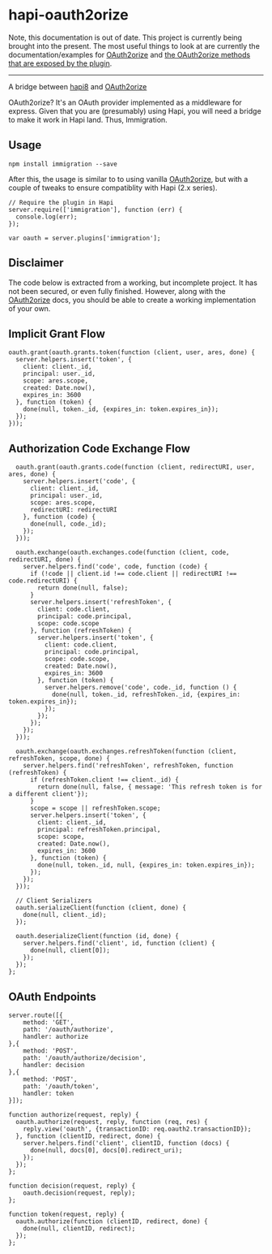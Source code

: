 hapi-oauth2orize
===

Note, this documentation is out of date.  This project is currently being brought into the present.  The most useful things to look at are currently the documentation/examples for [OAuth2orize](https://github.com/jaredhanson/oauth2orize) and [the OAuth2orize methods that are exposed by the plugin](https://github.com/devinivy/hapi-oauth2orize/blob/e468a9ab1c55bef43b63a411f82bb3bef21b8b7e/index.js#L28).

---
A bridge between [hapi8](https://github.com/hapijs/hapi) and [OAuth2orize](https://github.com/jaredhanson/oauth2orize)

OAuth2orize? It's an OAuth provider implemented as a middleware for express. Given that you are (presumably) using Hapi, you will need a bridge to make it work in Hapi land. Thus, Immigration.

Usage
---

`npm install immigration --save`

After this, the usage is similar to to using vanilla [OAuth2orize](https://github.com/jaredhanson/oauth2orize), but with a couple of tweaks to ensure compatiblity with Hapi (2.x series).

    // Require the plugin in Hapi
    server.require(['immigration'], function (err) {
      console.log(err);
    });
    
    var oauth = server.plugins['immigration'];
    
Disclaimer
---
The code below is extracted from a working, but incomplete project. It has not been secured, or even fully finished. However, along with the [OAuth2orize](https://github.com/jaredhanson/oauth2orize) docs, you should be able to create a working implementation of your own.
    
Implicit Grant Flow
---
    oauth.grant(oauth.grants.token(function (client, user, ares, done) {
      server.helpers.insert('token', {
        client: client._id,
        principal: user._id,
        scope: ares.scope,
        created: Date.now(),
        expires_in: 3600
      }, function (token) {
        done(null, token._id, {expires_in: token.expires_in});
      });
    }));

Authorization Code Exchange Flow
---
	  oauth.grant(oauth.grants.code(function (client, redirectURI, user, ares, done) {
	    server.helpers.insert('code', {
	      client: client._id,
	      principal: user._id,
	      scope: ares.scope,
	      redirectURI: redirectURI
	    }, function (code) {
	      done(null, code._id);
	    });
	  }));
	
	  oauth.exchange(oauth.exchanges.code(function (client, code, redirectURI, done) {
	    server.helpers.find('code', code, function (code) {
	      if (!code || client.id !== code.client || redirectURI !== code.redirectURI) {
	        return done(null, false);
	      }
	      server.helpers.insert('refreshToken', {
	        client: code.client,
	        principal: code.principal,
	        scope: code.scope
	      }, function (refreshToken) {
	        server.helpers.insert('token', {
	          client: code.client,
	          principal: code.principal,
	          scope: code.scope,
	          created: Date.now(),
	          expires_in: 3600
	        }, function (token) {
	          server.helpers.remove('code', code._id, function () {
	            done(null, token._id, refreshToken._id, {expires_in: token.expires_in});
	          });
	        });
	      });
	    });
	  }));
	
	  oauth.exchange(oauth.exchanges.refreshToken(function (client, refreshToken, scope, done) {
	    server.helpers.find('refreshToken', refreshToken, function (refreshToken) {
	      if (refreshToken.client !== client._id) {
	        return done(null, false, { message: 'This refresh token is for a different client'});
	      }
	      scope = scope || refreshToken.scope;
	      server.helpers.insert('token', {
	        client: client._id,
	        principal: refreshToken.principal,
	        scope: scope,
	        created: Date.now(),
	        expires_in: 3600
	      }, function (token) {
	        done(null, token._id, null, {expires_in: token.expires_in});
	      });
	    });
	  }));
	
	  // Client Serializers
	  oauth.serializeClient(function (client, done) {
	    done(null, client._id);
	  });
	
	  oauth.deserializeClient(function (id, done) {
	    server.helpers.find('client', id, function (client) {
	      done(null, client[0]);
	    });
	  });
	};

OAuth Endpoints
---
    server.route([{
        method: 'GET',
        path: '/oauth/authorize',
        handler: authorize
    },{
        method: 'POST',
        path: '/oauth/authorize/decision',
        handler: decision
    },{
        method: 'POST',
        path: '/oauth/token',
        handler: token
    }]);
    
    function authorize(request, reply) {
      oauth.authorize(request, reply, function (req, res) {
        reply.view('oauth', {transactionID: req.oauth2.transactionID});
      }, function (clientID, redirect, done) {
        server.helpers.find('client', clientID, function (docs) {
          done(null, docs[0], docs[0].redirect_uri);
        });
      });
    };

    function decision(request, reply) {
        oauth.decision(request, reply);
    };

    function token(request, reply) {
      oauth.authorize(function (clientID, redirect, done) {
        done(null, clientID, redirect);
      });
    };
